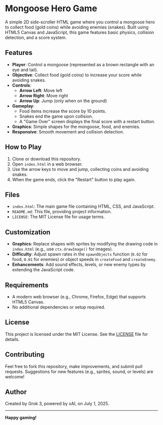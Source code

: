 # Mongoose Hero Game

A simple 2D side-scroller HTML game where you control a mongoose hero to collect food (gold coins) while avoiding enemies (snakes). Built using HTML5 Canvas and JavaScript, this game features basic physics, collision detection, and a score system.

## Features
- **Player**: Control a mongoose (represented as a brown rectangle with an eye and tail).
- **Objective**: Collect food (gold coins) to increase your score while avoiding snakes.
- **Controls**:
  - **Arrow Left**: Move left
  - **Arrow Right**: Move right
  - **Arrow Up**: Jump (only when on the ground)
- **Gameplay**:
  - Food items increase the score by 10 points.
  - Snakes end the game upon collision.
  - A "Game Over" screen displays the final score with a restart button.
- **Graphics**: Simple shapes for the mongoose, food, and enemies.
- **Responsive**: Smooth movement and collision detection.

## How to Play
1. Clone or download this repository.
2. Open `index.html` in a web browser.
3. Use the arrow keys to move and jump, collecting coins and avoiding snakes.
4. When the game ends, click the "Restart" button to play again.

## Files
- `index.html`: The main game file containing HTML, CSS, and JavaScript.
- `README.md`: This file, providing project information.
- `LICENSE`: The MIT License file for usage terms.

## Customization
- **Graphics**: Replace shapes with sprites by modifying the drawing code in `index.html` (e.g., use `ctx.drawImage()` for images).
- **Difficulty**: Adjust spawn rates in the `spawnObjects` function (`0.02` for food, `0.01` for enemies) or object speeds in `createFood` and `createEnemy`.
- **Enhancements**: Add sound effects, levels, or new enemy types by extending the JavaScript code.

## Requirements
- A modern web browser (e.g., Chrome, Firefox, Edge) that supports HTML5 Canvas.
- No additional dependencies or setup required.

## License
This project is licensed under the MIT License. See the [LICENSE](LICENSE) file for details.

## Contributing
Feel free to fork this repository, make improvements, and submit pull requests. Suggestions for new features (e.g., sprites, sound, or levels) are welcome!

## Author
Created by Grok 3, powered by xAI, on July 1, 2025.

---
**Happy gaming!**
